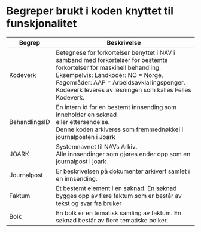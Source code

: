 # Begreper brukt i koden knyttet til funskjonalitet

| Begrep        | Beskrivelse                                                                                                                                                                                                                                                       |
|---------------|-------------------------------------------------------------------------------------------------------------------------------------------------------------------------------------------------------------------------------------------------------------------|
| Kodeverk      | Betegnese for forkortelser benyttet i NAV i samband med forkortelser for bestemte forkortelser for maskinell behandling. Eksempelvis: Landkoder: NO = Norge, Fagområder: AAP = Arbeidsavklaringspenger. Kodeverk leveres av løsningen som kalles Felles Kodeverk. |
| BehandlingsID | En intern id for en bestemt innsending som inneholder en søknad <br/> eller ettersendelse. <br/> Denne koden arkiveres som fremmednøkkel i journalposten i Joark                                                                                                  |
| JOARK         | Systemnavnet til NAVs Arkiv.<br/> Alle innsendinger som gjøres ender opp som en journalpost i joark                                                                                                                                                               |
| Journalpost   | Er beskrivelsen på dokumenter arkivert samlet i en innsending.                                                                                                                                                                                                    |
| Faktum        | Et bestemt element i en søknad. En søknad bygges opp av flere faktum som er består av tekst og svar fra bruker                                                                                                                                                    |
| Bolk          | En bolk er en tematisk samling av faktum. En søknad består av flere tematiske bolker.                                                                                                                                                                             |
